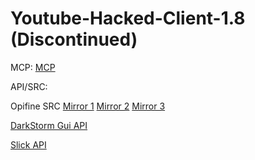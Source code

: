 # Youtube-Hacked-Client-1.8 (Discontinued)

MCP:
[MCP](http://www.modcoderpack.com/website/releases)

API/SRC:

Opifine SRC
[Mirror 1](http://adf.ly/5260216/optifine-src-mirror-1)
[Mirror 2](http://adf.ly/5260216/optifine-src-mirror-2)
[Mirror 3](http://adf.ly/5260216/optifine-src-mirror-3)

[DarkStorm Gui API](https://github.com/DarkStorm652/Minecraft-GUI-API)

[Slick API](http://slick.ninjacave.com/)
